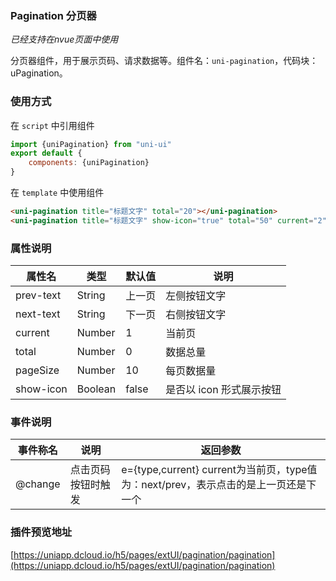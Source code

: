 ### Pagination 分页器
*已经支持在nvue页面中使用*

分页器组件，用于展示页码、请求数据等。组件名：``uni-pagination``，代码块： uPagination。

### 使用方式

在 ``script`` 中引用组件 

```javascript
import {uniPagination} from "uni-ui"
export default {
    components: {uniPagination}
}
```

在 ``template`` 中使用组件

```html
<uni-pagination title="标题文字" total="20"></uni-pagination>
<uni-pagination title="标题文字" show-icon="true" total="50" current="2"></uni-pagination>
```

### 属性说明

|属性名		|类型	|默认值	|说明						|
|---		|----	|---	|---						|
|prev-text	|String	|上一页	|左侧按钮文字				|
|next-text	|String	|下一页	|右侧按钮文字				|
|current	|Number	|1		|当前页						|
|total		|Number	|0		|数据总量					|
|pageSize	|Number	|10		|每页数据量					|
|show-icon	|Boolean|false	|是否以 icon 形式展示按钮	|


### 事件说明

|事件称名	|说明				|返回参数																			|
|---		|----				|---																				|
|@change		|点击页码按钮时触发	|e={type,current} current为当前页，type值为：next/prev，表示点击的是上一页还是下一个	|

### 插件预览地址

[https://uniapp.dcloud.io/h5/pages/extUI/pagination/pagination](https://uniapp.dcloud.io/h5/pages/extUI/pagination/pagination)